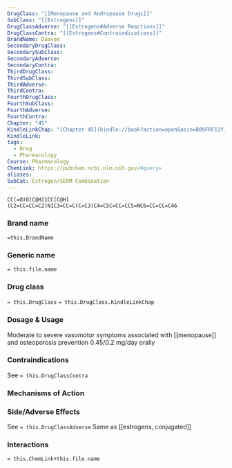 ```yaml
---
DrugClass: "[[Menopause and Andropause Drugs]]"
SubClass: "[[Estrogens]]"
DrugClassAdverse: "[[Estrogens#Adverse Reactions]]"
DrugClassContra: "[[Estrogens#Contraindications]]"
BrandName: Duavee
SecondaryDrugClass: 
SecondarySubClass: 
SecondaryAdverse: 
SecondaryContra: 
ThirdDrugClass: 
ThirdSubClass: 
ThirdAdverse: 
ThirdContra: 
FourthDrugClass: 
FourthSubClass: 
FourthAdverse: 
FourthContra: 
Chapter: "45"
KindleLinkChap: "[Chapter 45](kindle://book?action=open&asin=B09FRF11YJ&location=26138)"
KindleLink: 
tags:
  - Drug
  - Pharmacology
Course: Pharmacology
ChemLink: https://pubchem.ncbi.nlm.nih.gov/#query=
aliases: 
SubCat: Estrogen/SERM Combination
---
```

```smiles
CC(=O)O[C@H]1CC[C@H](C2=CC=CC=C2)N1C3=CC=C(C=C3)C4=C5C=CC=CC5=NC6=CC=CC=C46
```

### Brand name
`=this.BrandName`

### Generic name
`= this.file.name`

### Drug class 
`= this.DrugClass`
	`= this.DrugClass.KindleLinkChap`

### Dosage & Usage
Moderate to severe vasomotor symptoms associated with [[menopause]] and osteoporosis prevention
0.45/0.2 mg/day orally

### Contraindications
See `= this.DrugClassContra`

### Mechanisms of Action


### Side/Adverse Effects
See `= this.DrugClassAdverse`
Same as [[estrogens, conjugated]]

### Interactions

`= this.ChemLink+this.file.name`

